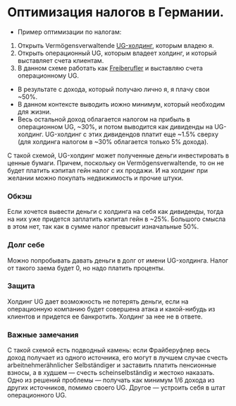# Оптимизация налогов в Германии.

* Пример оптимизации по налогам:
1. Открыть Vermögensverwaltende [UG-холдинг](https://lukinski.ru/unternehmergesellschaft-ug-haftungsbeschraenkt-%d1%84%d0%be%d1%80%d0%bc%d0%b8%d1%80%d0%be%d0%b2%d0%b0%d0%bd%d0%b8%d0%b5-%d1%84%d0%b8%d0%bd%d0%b0%d0%bd%d1%81%d0%b8%d1%80%d0%be%d0%b2%d0%b0%d0%bd/), которым владею я.
2. Открыть операционный UG, которым владеет холдинг, и который выставляет счета клиентам.
3. В данном схеме работать как [Freiberufler](https://www.tupa-germania.ru/biznes/svobodnye-professii.html) и выставляю счета операционному UG.

* В результате с дохода, который получаю лично я, я плачу свои ~50%. 
* В данном контексте выводить иожно минимум, который необходим для жизни. 
* Весь остальной доход облагается налогом на прибыль в операционном UG, ~30%, и потом выводится как дивиденды на UG-холдинг. UG-холдинг с этих дивидендов платит еще ~1.5% сверху (для холдинга налогом в ~30% облагается только 5% дохода).

С такой схемой, UG-холдинг может полученные деньги инвестировать в ценные бумаги. Причем, поскольку он Vermögensverwaltende, то он не будет платить кэпитал гейн налог с их продажи. И на холдинг при желании можно покупать недвижимость и прочие штуки.

### Обкэш
Если хочется вывести деньги с холдинга на себя как дивиденды, тогда на них уже придется заплатить кэпитал гейн в ~25%. Большого смысла в этом нет, так как в сумме налог превысит изначальные 50%.

### Долг себе
Можно попробывать давать деньги в долг от имени UG-холдинга.
Налог от такого заема будет 0, но надо платить проценты. 

### Защита
Холдинг UG дает возможность не потерять деньги, если на операционную компанию будет совершена атака и какой-нибудь из клиентов и придется ее банкротить. Холдинг за нее не в ответе.

### Важные замечания
С такой схемой есть подводный камень: если Фрайберуфлер весь доход получает из одного источника, его могут в лучшем случае счесть arbeitnehmerähnlicher Selbständiger и заставить платить пенсионные взносы, а в худшем — счесть scheinselbständig и жестоко наказать. Одно из решений проблемы — получать как минимум 1/6 дохода из других источников, помимо своего UG. Другое — устроить себя в штат операционного UG.
